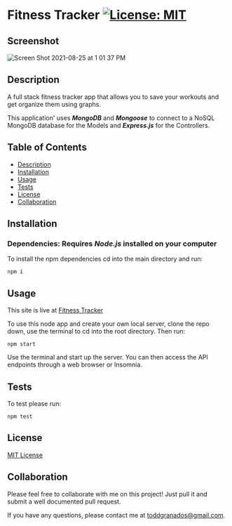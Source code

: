 # Fitness Tracker [![License: MIT](https://img.shields.io/badge/License-MIT-yellow.svg)](https://opensource.org/licenses/MIT)

## Screenshot
![Screen Shot 2021-08-25 at 1 01 37 PM](https://user-images.githubusercontent.com/85806673/130837355-f80d0ede-6e5b-4daa-ae1e-1b65ca8e3f77.jpg)

</div></a>

## Description

A full stack fitness tracker app that allows you to save your workouts and get organize them using graphs. 

This application' uses **_MongoDB_** and **_Mongoose_** to connect to a NoSQL MongoDB database for the Models and **_Express.js_** for the Controllers.

## Table of Contents

- [Description](#Description)
- [Installation](#Installation)
- [Usage](#Usage)
- [Tests](#Tests)
- [License](#License)
- [Collaboration](#Collaboration)

## Installation

### Dependencies: **Requires** **_Node.js_** installed on your computer

To install the npm dependencies cd into the main directory and run:

```
npm i
```

## Usage

This site is live at [Fitness Tracker](https://sheltered-reef-16274.herokuapp.com/)

To use this node app and create your own local server, clone the repo down, use the terminal to cd into the root directory. Then run:

```
npm start
```

Use the terminal and start up the server. You can then access the API endpoints through a web browser or Insomnia.

## Tests

To test please run:

```
npm test
```

## License

[MIT License](https://opensource.org/licenses/MIT)

## Collaboration

Please feel free to collaborate with me on this project! Just pull it and submit a well documented pull request.

If you have any questions, please contact me at toddgranados@gmail.com.
